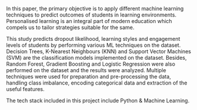 In this paper, the primary objective is to apply 
different machine learning techniques to predict outcomes of 
students in learning environments. Personalised learning is an 
integral part of modern education which compels us to tailor 
strategies suitable for the same. 

This study predicts dropout likelihood, learning styles and engagement 
levels of students by performing various ML techniques on the dataset. 
Decision Trees, K-Nearest Neighbours (KNN) and Support Vector Machines 
(SVM) are the classification models implemented on the dataset. 
Besides, Random Forest, Gradient Boosting and Logistic 
Regression were also performed on the dataset and the results 
were analyzed. Multiple techniques were used for preparation and 
pre-processing the data, handling class imbalance, encoding 
categorical data and extraction of the useful features.

The tech stack included in this project include Python &
Machine Learning.
